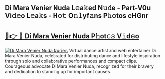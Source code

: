 ## Di Mara Venier Nuda L𝚎a𝚔ed N𝚞𝚍e - Part-V0u Vi𝚍𝚎o L𝚎a𝚔s - H𝚘𝚝 O𝚗𝚕yf𝚊ns P𝚑𝚘tos cHGnr

# <h2><a href="http://kfc1cpa.oniu.top/?m=Di+Mara+Venier+Nuda">🔗👉 🔴 Di Mara Venier Nuda P𝚑ot𝚘𝚜 V𝚒d𝚎o</a></h2>

[![Di Mara Venier Nuda Nu𝚍e𝚜](https://i.imgur.com/0qMVB7G.gif)](http://kfc1cpa.oniu.top/?m=Di+Mara+Venier+Nuda)
Virtual dance artist and web entertainer Di Mara Venier Nuda, celebrated for distributing dance and lifestyle inspiration through solo and collaborative performances and compact clips. Courageous advocate Di Mara Venier Nuda, recognized for their bravery and dedication to standing up for important causes.  
